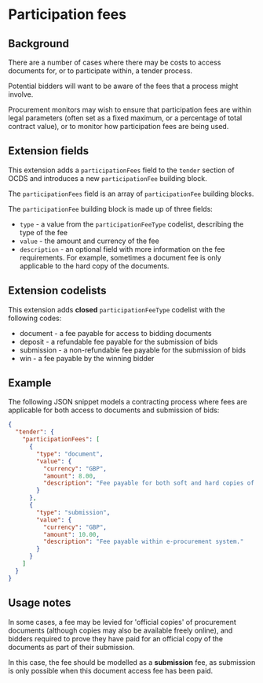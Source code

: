 # Participation fees

## Background

There are a number of cases where there may be costs to access documents for, or to participate within, a tender process. 

Potential bidders will want to be aware of the fees that a process might involve.

Procurement monitors may wish to ensure that participation fees are within legal parameters (often set as a fixed maximum, or a percentage of total contract value), or to monitor how participation fees are being used.

## Extension fields

This extension adds a ```participationFees``` field to the ```tender``` section of OCDS and introduces a new ```participationFee``` building block.

The ```participationFees``` field is an array of ```participationFee``` building blocks.

The ```participationFee``` building block is made up of three fields:

* ```type``` - a value from the ```participationFeeType``` codelist, describing the type of the fee
* ```value``` - the amount and currency of the fee
* ```description``` - an optional field with more information on the fee requirements. For example, sometimes a document fee is only applicable to the hard copy of the documents.

## Extension codelists

This extension adds **closed** ```participationFeeType``` codelist with the following codes:

* document - a fee payable for access to bidding documents
* deposit - a refundable fee payable for the submission of bids
* submission - a non-refundable fee payable for the submission of bids
* win - a fee payable by the winning bidder

## Example

The following JSON snippet models a contracting process where fees are applicable for both access to documents and submission of bids:

```JSON
{
  "tender": {
    "participationFees": [
      {
        "type": "document",
        "value": {
          "currency": "GBP",
          "amount": 8.00,
          "description": "Fee payable for both soft and hard copies of documents. "
        }
      },
      {
        "type": "submission",
        "value": {
          "currency": "GBP",
          "amount": 10.00,
          "description": "Fee payable within e-procurement system."
        }
      }
    ]
  }
}
```

## Usage notes

In some cases, a fee may be levied for 'official copies' of procurement documents (although copies may also be available freely online), and bidders required to prove they have paid for an official copy of the documents as part of their submission. 

In this case, the fee should be modelled as a **submission** fee, as submission is only possible when this document access fee has been paid. 